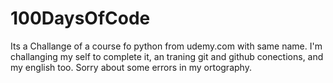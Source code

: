 # 100DaysOfCode
Its a Challange of a course fo python from udemy.com with same name. I'm challanging my self to complete it, an traning git and github conections, and my english too. Sorry about some errors in my ortography.
